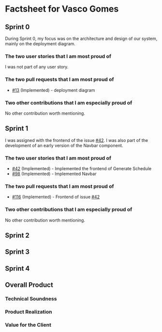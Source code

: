 # Factsheet for Vasco Gomes

## Sprint 0

During Sprint 0, my focus was on the architecture and design of our system, mainly on the deployment diagram.

### The two user stories that I am most proud of

I was not part of any user story.

### The two pull requests that I am most proud of

-   [#13](https://github.com/FEUP-MEIC-DS-2022-1MEIC03/shift_planner_project/pull/13) (Implemented) - deployment diagram

### Two other contributions that I am especially proud of

No other contribution worth mentioning.

## Sprint 1

I was assigned with the frontend of the issue [#42](https://github.com/FEUP-MEIC-DS-2022-1MEIC03/shift_planner_project/issues/42). I was also part of the development of an early version of the Navbar component.

### The two user stories that I am most proud of

-   [#42](https://github.com/FEUP-MEIC-DS-2022-1MEIC03/shift_planner_project/issues/42) (Implemented) - Implemented the frontend of Generate Schedule
-   [#98](https://github.com/FEUP-MEIC-DS-2022-1MEIC03/shift_planner_project/issues/98) (Implemented) - Implemented Navbar

### The two pull requests that I am most proud of

-   [#116](https://github.com/FEUP-MEIC-DS-2022-1MEIC03/shift_planner_project/pull/116) (Implemented) - Frontend of issue [#42](https://github.com/FEUP-MEIC-DS-2022-1MEIC03/shift_planner_project/issues/42)

### Two other contributions that I am especially proud of

No other contribution worth mentioning.

## Sprint 2

## Sprint 3

## Sprint 4

## Overall Product

### Technical Soundness

### Product Realization

### Value for the Client
